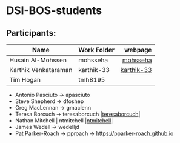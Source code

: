 # DSI-BOS-students


## Participants:
|Name                 | Work Folder | webpage                                  |
|---------------------|-------------|--------------------------------------:   |
|Husain Al-Mohssen    | mohsseha    |[mohsseha](https://mohsseha.github.io)    |
|Karthik Venkataraman | karthik-33  |[karthik-33](https://karthik-33.github.io)|
| Tim Hogan           | tmh8195     | |
- Antonio Pasciuto -> apasciuto
- Steve Shepherd -> dfoshep
- Greg MacLennan -> gmaclenn
- Teresa Borcuch -> teresaborcuch |[teresaborcuch](https://teresaborcuch.github.io)|
- Nathan Mitchell   | ntmitchell  |[ntmitchell](https://ntmitchell.github.io)|
- James Wedell -> wedelljd
- Pat Parker-Roach -> pproach -> https://pparker-roach.github.io
